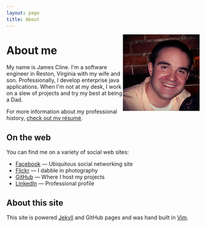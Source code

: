 ```yaml
---
layout: page
title: About
---
```


<img src="../assets/avatar.png" align="right">

# About me

My name is James Cline. I'm a software engineer in Reston, Virginia with my wife and son. Professionally, I develop enterprise java applications. When I'm not at my desk, I work on a slew of projects and try my best at being a Dad.

For more information about my professional history, [check out my r&eacute;sum&eacute;](/about/resume/).

## On the web

You can find me on a variety of social web sites:

- [Facebook](http://www.facebook.com/jrcline) &mdash; Ubiquitous social networking site
- [Flickr](http://www.flickr.com/photos/jrcline09) &mdash; I dabble in photography
- [GitHub](http://www.github.com/jamesdc2) &mdash; Where I host my projects
- [LinkedIn](http://www.linkedin.com/in/jamesrcline/) &mdash; Professional profile

## About this site

This site is powered [Jekyll](https://github.com/mojombo/jekyll/) and GitHub pages and was hand built in [Vim](http://www.vim.org). 
